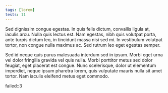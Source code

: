 ```yaml
---
tags: [lorem]
tests: 11
---
```


Sed dignissim congue egestas. In quis felis dictum, convallis ligula at, iaculis arcu. Nulla quis lectus est. Nam egestas, nibh quis volutpat porta, ante turpis dictum leo, in tincidunt massa nisi sed mi. In vestibulum volutpat tortor, non congue nulla maximus ac. Sed rutrum leo eget egestas semper.

Sed id neque quis purus malesuada interdum sed in ipsum. Morbi eget urna vel dolor fringilla gravida vel quis nulla. Morbi porttitor metus sed dolor feugiat, eget placerat est congue. Nunc scelerisque, dolor ut elementum imperdiet, neque ipsum pharetra lorem, quis vulputate mauris nulla sit amet tortor. Nam iaculis eleifend metus eget commodo.

failed::3